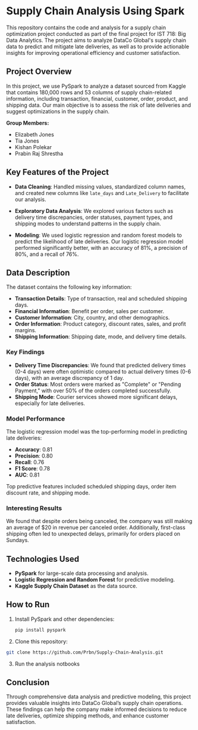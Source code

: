 # Supply Chain Analysis Using Spark

This repository contains the code and analysis for a supply chain optimization project conducted as part of the final project for IST 718: Big Data Analytics. The project aims to analyze DataCo Global's supply chain data to predict and mitigate late deliveries, as well as to provide actionable insights for improving operational efficiency and customer satisfaction.

## Project Overview

In this project, we use PySpark to analyze a dataset sourced from Kaggle that contains 180,000 rows and 53 columns of supply chain-related information, including transaction, financial, customer, order, product, and shipping data. Our main objective is to assess the risk of late deliveries and suggest optimizations in the supply chain.

**Group Members:**
- Elizabeth Jones
- Tia Jones
- Kishan Polekar
- Prabin Raj Shrestha

## Key Features of the Project

- **Data Cleaning**: Handled missing values, standardized column names, and created new columns like `late_days` and `Late_Delivery` to facilitate our analysis.
  
- **Exploratory Data Analysis**: We explored various factors such as delivery time discrepancies, order statuses, payment types, and shipping modes to understand patterns in the supply chain.

- **Modeling**: We used logistic regression and random forest models to predict the likelihood of late deliveries. Our logistic regression model performed significantly better, with an accuracy of 81%, a precision of 80%, and a recall of 76%.

## Data Description

The dataset contains the following key information:
- **Transaction Details**: Type of transaction, real and scheduled shipping days.
- **Financial Information**: Benefit per order, sales per customer.
- **Customer Information**: City, country, and other demographics.
- **Order Information**: Product category, discount rates, sales, and profit margins.
- **Shipping Information**: Shipping date, mode, and delivery time details.

### Key Findings

- **Delivery Time Discrepancies**: We found that predicted delivery times (0-4 days) were often optimistic compared to actual delivery times (0-6 days), with an average discrepancy of 1 day.
- **Order Status**: Most orders were marked as "Complete" or "Pending Payment," with over 50% of the orders completed successfully.
- **Shipping Mode**: Courier services showed more significant delays, especially for late deliveries.

### Model Performance

The logistic regression model was the top-performing model in predicting late deliveries:
- **Accuracy**: 0.81
- **Precision**: 0.80
- **Recall**: 0.76
- **F1 Score**: 0.78
- **AUC**: 0.81

Top predictive features included scheduled shipping days, order item discount rate, and shipping mode.

### Interesting Results

We found that despite orders being canceled, the company was still making an average of $20 in revenue per canceled order. Additionally, first-class shipping often led to unexpected delays, primarily for orders placed on Sundays.

## Technologies Used

- **PySpark** for large-scale data processing and analysis.
- **Logistic Regression and Random Forest** for predictive modeling.
- **Kaggle Supply Chain Dataset** as the data source.

## How to Run

1. Install PySpark and other dependencies:
   ```bash
   pip install pyspark
   ```
2.	Clone this repository:
   ```bash
   git clone https://github.com/Prbn/Supply-Chain-Analysis.git
   ```
   
3.	Run the analysis notbooks

## Conclusion

Through comprehensive data analysis and predictive modeling, this project provides valuable insights into DataCo Global’s supply chain operations. These findings can help the company make informed decisions to reduce late deliveries, optimize shipping methods, and enhance customer satisfaction.

   

   
